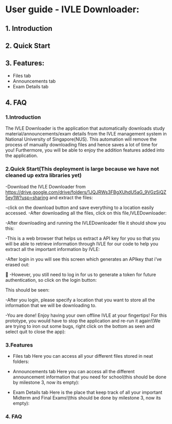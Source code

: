 # User guide - IVLE Downloader:
  ## 1. Introduction
  ## 2. Quick Start
  ## 3. Features:
* Files tab
* Announcements tab
* Exam Details tab
## 4. FAQ

### 1.Introduction
The IVLE Downloader is the application that automatically downloads study material/announcements/exam details from the IVLE management system in National University of Singapore(NUS). This automation will remove the process of manually downloading files and hence saves a lot of time for you! Furthermore, you will be able to enjoy the addition features added into the application.

### 2.Quick Start(This deployment is large because we have not cleaned up extra libraries yet)
-Download the IVLE Downloader from https://drive.google.com/drive/folders/1JQJRWs3FBgXUhdU5aG_9VGzSiQZ5ey1W?usp=sharing and extract the files:


-click on the download button and save everything to a location easily accessed.
-After downloading all the files, click on this file,IVLEDownloader:


-After downloading and running the IVLEDownloader file it should show you this:


-This is a web browser that helps us extract a API key for you so that you will be able to retrieve information through IVLE for our code to help you extract all the important information by IVLE:


-After login in you will see this screen which generates an APIkey that i’ve erased out:


-However, you still need to log in for us to generate a token for future authentication, so click on the login button:


This should be seen:


-After you login, please specify a location that you want to store all the information that we will be downloading to.




-You are done! Enjoy having your own offline IVLE at your fingertips! For this prototype, you would have to stop the application and re-run it again!(We are trying to iron out some bugs, right click on the bottom as seen and select quit to close the app):


### 3.Features
* Files tab
Here you can access all your different files stored in neat folders:

*  Announcements tab
Here you can access all the different announcement information that you need for school(this should be done by milestone 3, now its empty):



* Exam Details tab
Here is the place that keep track of all your important Midterm and Final Exams!(this should be done by milestone 3, now its empty):

### 4. FAQ
